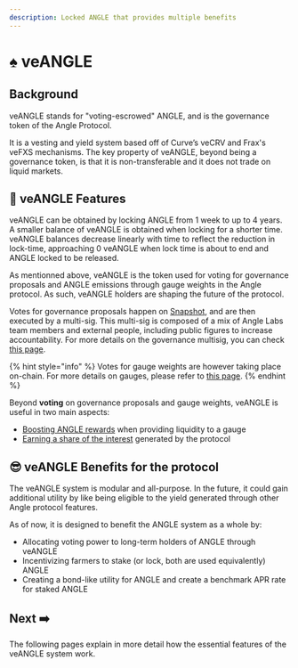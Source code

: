```yaml
---
description: Locked ANGLE that provides multiple benefits
---
```


# ♠ veANGLE

## Background

veANGLE stands for "voting-escrowed" ANGLE, and is the governance token of the Angle Protocol.

It is a vesting and yield system based off of Curve’s veCRV and Frax's veFXS mechanisms. The key property of veANGLE, beyond being a governance token, is that it is non-transferable and it does not trade on liquid markets.

## 🧾 veANGLE Features

veANGLE can be obtained by locking ANGLE from 1 week to up to 4 years. A smaller balance of veANGLE is obtained when locking for a shorter time. veANGLE balances decrease linearly with time to reflect the reduction in lock-time, approaching 0 veANGLE when lock time is about to end and ANGLE locked to be released.

As mentionned above, veANGLE is the token used for voting for governance proposals and ANGLE emissions through gauge weights in the Angle protocol. As such, veANGLE holders are shaping the future of the protocol.

Votes for governance proposals happen on [Snapshot](https://snapshot.org/#/anglegovernance.eth), and are then executed by a multi-sig. This multi-sig is composed of a mix of Angle Labs team members and external people, including public figures to increase accountability. For more details on the governance multisig, you can check [this page](../angle-dao.md#the-multi-sig).

{% hint style="info" %}
Votes for gauge weights are however taking place on-chain. For more details on gauges, please refer to [this page](gauges.md).
{% endhint %}

Beyond **voting** on governance proposals and gauge weights, veANGLE is useful in two main aspects:

- [Boosting ANGLE rewards](boost.md) when providing liquidity to a gauge
- [Earning a share of the interest](../veangle/interest.md) generated by the protocol

## 😎 veANGLE Benefits for the protocol

The veANGLE system is modular and all-purpose. In the future, it could gain additional utility by like being eligible to the yield generated through other Angle protocol features.

As of now, it is designed to benefit the ANGLE system as a whole by:

- Allocating voting power to long-term holders of ANGLE through veANGLE
- Incentivizing farmers to stake (or lock, both are used equivalently) ANGLE
- Creating a bond-like utility for ANGLE and create a benchmark APR rate for staked ANGLE

## Next ➡️

The following pages explain in more detail how the essential features of the veANGLE system work.
